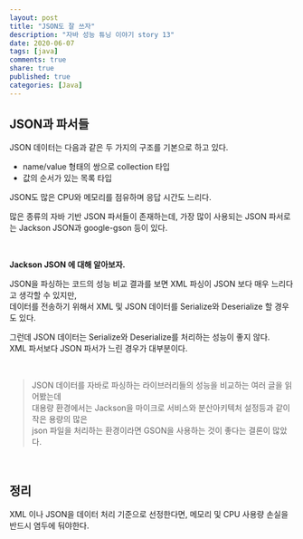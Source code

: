 ```yaml
---
layout: post
title: "JSON도 잘 쓰자"  
description: "자바 성능 튜닝 이야기 story 13"
date: 2020-06-07
tags: [java]
comments: true
share: true
published: true
categories: [Java]
---   
```


## JSON과 파서들   

JSON 데이터는 다음과 같은 두 가지의 구조를 기본으로 하고 있다.

- name/value 형태의 쌍으로 collection 타입
- 값의 순서가 있는 목록 타입

JSON도 많은 CPU와 메모리를 점유하며 응답 시간도 느리다.

많은 종류의 자바 기반 JSON 파서들이 존재하는데, 가장 많이 사용되는 JSON 파서로는 Jackson JSON과 google-gson 등이 있다.

<br />     

**Jackson JSON 에 대해 알아보자.**          

JSON을 파싱하는 코드의 성능 비교 결과를 보면 XML 파싱이 JSON 보다 매우 느리다고 생각할 수 있지만,  
데이터를 전송하기 위해서 XML 및 JSON 데이터를 Serialize와 Deserialize 할 경우도 있다.


그런데 JSON 데이터는 Serialize와 Deserialize를 처리하는 성능이 좋지 않다.   
XML 파서보다 JSON 파서가 느린 경우가 대부분이다.

<br />    

> JSON 데이터를 자바로 파싱하는 라이브러리들의 성능을 비교하는 여러 글을 읽어봤는데         
> 대용량 환경에서는 Jackson을 마이크로 서비스와 분산아키텍처 설정등과 같이 작은 용량의 많은             
> json 파일을 처리하는 환경이라면 GSON을 사용하는 것이 좋다는 결론이 많았다.  


<br/>         

## 정리            
XML 이나 JSON을 데이터 처리 기준으로 선정한다면, 메모리 및 CPU 사용량 손실을 반드시 염두에 둬야한다.

<br/>         
